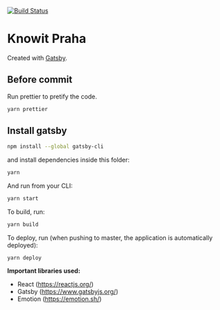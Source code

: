 [![Build Status](https://travis-ci.org/knowit/praha.knowit.no.svg?branch=master)](https://travis-ci.org/knowit/praha.knowit.no)

# Knowit Praha

Created with [Gatsby](https://www.gatsbyjs.org/).

## Before commit

Run prettier to pretify the code.

```sh
yarn prettier
```

## Install gatsby

```sh
npm install --global gatsby-cli
```

and install dependencies inside this folder:

```sh
yarn
```

And run from your CLI:

```sh
yarn start
```

To build, run:

```sh
yarn build
```

To deploy, run (when pushing to master, the application is automatically deployed):

```
yarn deploy
```

**Important libraries used:**

- React (https://reactjs.org/)
- Gatsby (https://www.gatsbyjs.org/)
- Emotion (https://emotion.sh/)
